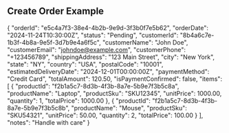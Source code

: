 ## Create Order Example

{
"orderId": "e5c4a7f3-38e4-4b2b-9e9d-3f3b0f7e5b62",
"orderDate": "2024-11-24T10:30:00Z",
"status": "Pending",
"customerId": "8b4a6c7e-1b3f-4b8a-9e5f-3d7b9e4a6f5c",
"customerName": "John Doe",
"customerEmail": "johndoe@example.com",
"customerPhone": "+123456789",
"shippingAddress": "123 Main Street",
"city": "New York",
"state": "NY",
"country": "USA",
"postalCode": "10001",
"estimatedDeliveryDate": "2024-12-01T00:00:00Z",
"paymentMethod": "Credit Card",
"totalAmount": 120.50,
"isPaymentConfirmed": false,
"items": [
{
"productId": "f2b1a5c7-8d3b-4f3b-8a7e-5b9e7f3b5c8a",
"productName": "Laptop",
"productSku": "SKU12345",
"unitPrice": 1000.00,
"quantity": 1,
"totalPrice": 1000.00
},
{
"productId": "f2b1a5c7-8d3b-4f3b-8a7e-5b9e7f3b5c8b",
"productName": "Mouse",
"productSku": "SKU54321",
"unitPrice": 50.00,
"quantity": 2,
"totalPrice": 100.00
}
],
"notes": "Handle with care"
}
